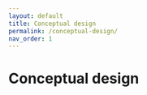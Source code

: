```yaml
---
layout: default
title: Conceptual design
permalink: /conceptual-design/
nav_order: 1
---
```

# Conceptual design